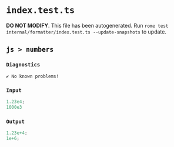# `index.test.ts`

**DO NOT MODIFY**. This file has been autogenerated. Run `rome test internal/formatter/index.test.ts --update-snapshots` to update.

## `js > numbers`

### `Diagnostics`

```
✔ No known problems!

```

### `Input`

```js
1.23e4;
1000e3

```

### `Output`

```js
1.23e+4;
1e+6;

```
